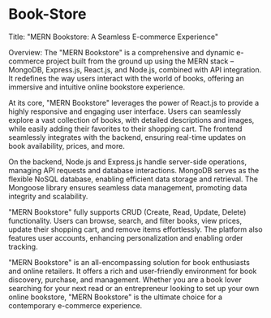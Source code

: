 # Book-Store
Title: "MERN Bookstore: A Seamless E-commerce Experience"

Overview:
The "MERN Bookstore" is a comprehensive and dynamic e-commerce project built from the ground up using the MERN stack – MongoDB, Express.js, React.js, and Node.js, combined with API integration. It redefines the way users interact with the world of books, offering an immersive and intuitive online bookstore experience.

At its core, "MERN Bookstore" leverages the power of React.js to provide a highly responsive and engaging user interface. Users can seamlessly explore a vast collection of books, with detailed descriptions and images, while easily adding their favorites to their shopping cart. The frontend seamlessly integrates with the backend, ensuring real-time updates on book availability, prices, and more.

On the backend, Node.js and Express.js handle server-side operations, managing API requests and database interactions. MongoDB serves as the flexible NoSQL database, enabling efficient data storage and retrieval. The Mongoose library ensures seamless data management, promoting data integrity and scalability.

"MERN Bookstore" fully supports CRUD (Create, Read, Update, Delete) functionality. Users can browse, search, and filter books, view prices, update their shopping cart, and remove items effortlessly. The platform also features user accounts, enhancing personalization and enabling order tracking.

"MERN Bookstore" is an all-encompassing solution for book enthusiasts and online retailers. It offers a rich and user-friendly environment for book discovery, purchase, and management. Whether you are a book lover searching for your next read or an entrepreneur looking to set up your own online bookstore, "MERN Bookstore" is the ultimate choice for a contemporary e-commerce experience.
